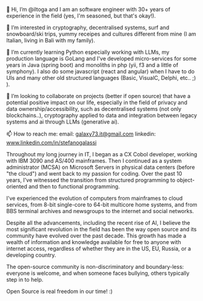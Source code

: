 👋  Hi, I’m @iltoga and I am an software engineer with 30+ years of experience in the field (yes, I'm seasoned, but that's okay!).

👀  I’m interested in cryptography, decentralised systems, surf and snowboard/ski trips, yummy receipes and cultures different from mine (I am Italian, living in Bali with my family).

🌱  I’m currently learning Python especially working with LLMs, my production language is GoLang and I've developed micro-services for some years in Java (spring boot) and monoliths in php (yii, f3 and a little of symphony). I also do some javascript (react and angular) when I have to do UIs and many other old structured languages (Basic, VisualC, Delphi, etc.. ;) ).

💞️  I’m looking to collaborate on projects (better if open source) that have a potential positive impact on our life, especially in the field of privacy and data ownership/accessibility, such as decentralised systems (not only blockchains..), cryptography applied to data and integration between legacy systems and ai through LLMs (generative ai).

📫  How to reach me:
email: galaxy73.it@gmail.com
linkedin: www.linkedin.com/in/stefanogalassi


Throughout my long journey in IT, I began as a CX Cobol developer, working with IBM 3090 and AS/400 mainframes. Then I continued as a system administrator (MCSA) on Microsoft Servers in physical data centers (before "the cloud") and went back to my passion for coding. Over the past 10 years, I've witnessed the transition from structured programming to object-oriented and then to functional programming.

I've experienced the evolution of computers from mainframes to cloud services, from 8-bit single-core to 64-bit multicore home systems, and from BBS terminal archives and newsgroups to the internet and social networks. 

Despite all the advancements, including the recent rise of AI, I believe the most significant revolution in the field has been the way open source and its community have evolved over the past decade. This growth has made a wealth of information and knowledge available for free to anyone with internet access, regardless of whether they are in the US, EU, Russia, or a developing country.

The open-source community is non-discriminatory and boundary-less: everyone is welcome, and when someone faces bullying, others typically step in to help.

Open Source is real freedom in our time! :)
